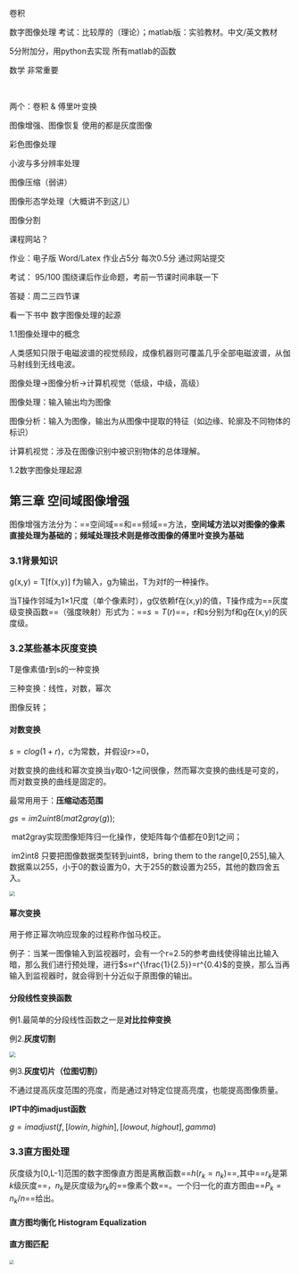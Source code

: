 卷积

数字图像处理  考试：比较厚的（理论）；matlab版：实验教材。中文/英文教材

5分附加分，用python去实现 所有matlab的函数

数学 非常重要       

​                            

  两个：卷积 & 傅里叶变换

图像增强、图像恢复  使用的都是灰度图像

彩色图像处理

小波与多分辨率处理

图像压缩（弱讲）

图像形态学处理（大概讲不到这儿）

图像分割  





课程网站？

作业：电子版  Word/Latex     作业占5分   每次0.5分  通过网站提交

考试： 95/100   围绕课后作业命题，考前一节课时间串联一下

答疑：周二三四节课



看一下书中 数字图像处理的起源







1.1图像处理中的概念

人类感知只限于电磁波谱的视觉频段，成像机器则可覆盖几乎全部电磁波谱，从伽马射线到无线电波。

图像处理→图像分析→计算机视觉（低级，中级，高级）

图像处理：输入输出均为图像

图像分析：输入为图像，输出为从图像中提取的特征（如边缘、轮廓及不同物体的标识）

计算机视觉：涉及在图像识别中被识别物体的总体理解。

1.2数字图像处理起源









## 第三章 空间域图像增强



图像增强方法分为：==空间域==和==频域==方法，**空间域方法以对图像的像素直接处理为基础的**；**频域处理技术则是修改图像的傅里叶变换为基础**

### 3.1背景知识

g(x,y) = T[f(x,y)]   f为输入，g为输出，T为对f的一种操作。

当T操作邻域为1×1尺度（单个像素时），g仅依赖f在(x,y)的值，T操作成为==灰度级变换函数==（强度映射）形式为：==$s = T(r)$==，r和s分别为f和g在(x,y)的灰度级。

### 3.2某些基本灰度变换

T是像素值r到s的一种变换

三种变换：线性，对数，幂次

图像反转；

#### 对数变换

$s = clog(1+r)$，c为常数，并假设r>=0，

对数变换的曲线和幂次变换当$\gamma$取0-1之间很像，然而幂次变换的曲线是可变的，而对数变换的曲线是固定的。

最常用用于：**压缩动态范围**

$gs = im2uint8(mat2gray(g))$;   

​		mat2gray实现图像矩阵归一化操作，使矩阵每个值都在0到1之间；

​		im2int8 只要把图像数据类型转到uint8，bring them to the range[0,255],输入数据乘以255，小于0的数设置为0，大于255的数设置为255，其他的数四舍五入。

<img src="E:\研究生\研一\上半学年\图像处理\图片\对数变换例子.PNG" style="zoom:60%;" />

#### 幂次变换

用于修正幂次响应现象的过程称作伽马校正。

例子：当某一图像输入到监视器时，会有一个r=2.5的参考曲线使得输出比输入暗，那么我们进行预处理，进行$s=r^{\frac{1}{2.5}}=r^{0.4}$的变换，那么当再输入到监视器时，就会得到十分近似于原图像的输出。

#### **分段线性变换函数** 

例1.最简单的分段线性函数之一是**对比拉伸变换**

例2.**灰度切割**

<img src="E:\研究生\研一\上半学年\图像处理\图片\灰度切割.PNG" style="zoom:67%;" />

例3.**灰度切片（位图切割）**

​		不通过提高灰度范围的亮度，而是通过对特定位提高亮度，也能提高图像质量。

**IPT中的imadjust函数**

$g = imadjust(f,[lowin,highin],[lowout,highout],gamma)$

### 3.3直方图处理

灰度级为[0,L-1]范围的数字图像直方图是离散函数==$h(r_{k}=n_{k})$==,其中==$r_{k}$是第$k$级灰度==，$n_{k}$是灰度级为$r_{k}$的==像素个数==。一个归一化的直方图由==$P_{k}=n_{k}/n$==给出。

#### 直方图均衡化 Histogram Equalization



#### **直方图匹配** 

<img src="E:\研究生\研一\上半学年\图像处理\图片\直方图匹配讲解.PNG" style="zoom:50%;" />





















































































































